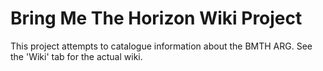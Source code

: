 # Bring Me The Horizon Wiki Project

This project attempts to catalogue information about the BMTH ARG. See the 
'Wiki' tab for the actual wiki.